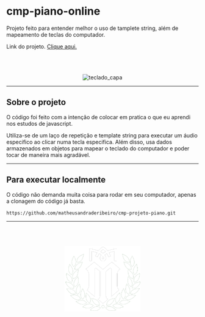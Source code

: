 # cmp-piano-online

Projeto feito para entender melhor o uso de tamplete string, além de mapeamento de teclas do computador.

Link do projeto. [Clique aqui.](https://cmp-piano-online.netlify.app/)

![teclado_capa](https://i.im.ge/2023/03/28/IOhsHr.teclado-capa.jpg)

---
## Sobre o projeto

O código foi feito com a intenção de colocar em pratica o que eu aprendi nos estudos de javascript. 

Utiliza-se de um laço de repetição e template string para executar um áudio especifico ao clicar numa tecla especifica. Além disso, usa dados armazenados em objetos para mapear o teclado do computador e poder tocar de maneira mais agradável.

---

## Para executar localmente 
O código não demanda muita coisa para rodar em seu computador, apenas a clonagem do código já basta.

```
https://github.com/matheusandraderibeiro/cmp-projeto-piano.git
```

---

<img src="src/img/logo_branca (2).png" alt="logo" > 

<style>
 img {
    width: 200px;
    margin-top: 50px;
    margin-left: 50%;
    transform : translate(-50%)
 }
</style>

